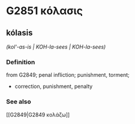 # G2851 κόλασις

## kólasis

_(kol'-as-is | KOH-la-sees | KOH-la-sees)_

### Definition

from G2849; penal infliction; punishment, torment; 

- correction, punishment, penalty

### See also

[[G2849|G2849 κολάζω]]
